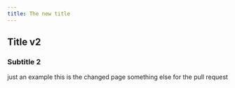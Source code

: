 ```yaml
---
title: The new title
---
```

## Title v2

### Subtitle 2
just an example
this is the changed page 
something else for the pull request
